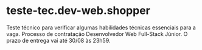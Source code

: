 # teste-tec.dev-web.shopper
Teste técnico para verificar algumas habilidades técnicas essenciais para a vaga. Processo de contratação Desenvolvedor Web Full-Stack Júnior. O prazo de entrega vai até 30/08 às 23h59.
